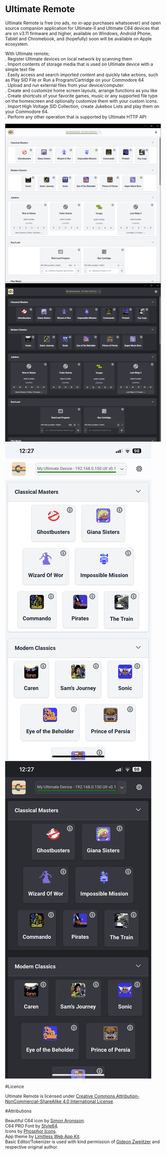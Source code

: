 # Ultimate Remote

Ultimate Remote is free (no ads, no in-app purchases whatsoever) and open source companion application for Ultimate-II and Ultimate C64 devices that are on v3.11 firmware and higher, available on Windows, Android Phone, Tablet and Chromebook, and (hopefully) soon will be available on Apple ecosystem.  

With Ultimate remote;  
. Register Ultimate devices on local network by scanning them  
. Import contents of storage media that is used on Ultimate device with a simple text file  
. Easily access and search imported content and quickly take actions, such as Play SID File or Run a Program/Cartridge on your Commodore 64  
. Upload and run external files from your device/computer.  
. Create and customize home screen layouts, arrange functions as you like  
. Create shortcuts of your favorite games, music or any supported file type on the homescreen and optionally customize them with your custom icons.  
. Import High Voltage SID Collection, create Jukebox Lists and play them on your Commodore 64.  
. Perform any other operation that is supported by Ultimate HTTP API  

![Desktop Screenshot](/docs/images/ss_01.png)  
![Desktop Screenshot Dark Mode](/docs/images/ss_04.png)  
![Mobile Screenshot](/docs/images/IMG_7039.PNG)![Mobile Screenshot Dark Mode](/docs/images/IMG_7040.PNG)  

#Licence

Ultimate Remote is licensed under [Creative Commons Attribution-NonCommercial-ShareAlike 4.0 International License](LICENSE).  

#Attributions

Beautiful C64 icon by [Simon Aronsson](https://github.com/simskij).  
C64 PRO Font by [Style64](https://style64.org/c64-truetype).  
Icons by [Phosphor Icons](https://phosphoricons.com).  
App theme by [Limitless Web App Kit](https://demo.interface.club/limitless/).  
Basic Editor/Tokenizer is used with kind permission of [Gideon Zweijtzer](https://ultimate64.com/) and respective original author.  



